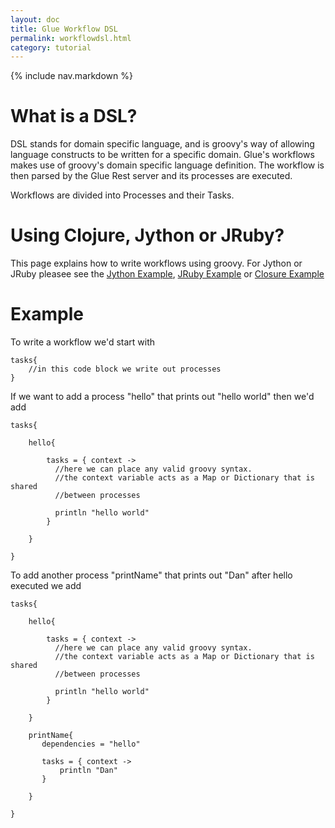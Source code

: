 ```yaml
---
layout: doc
title: Glue Workflow DSL
permalink: workflowdsl.html
category: tutorial
---
```



{% include nav.markdown %}

# What is a DSL?

DSL stands for domain specific language, and is groovy's way of allowing language constructs to be written for a specific domain.
Glue's workflows makes use of groovy's domain specific language definition. The workflow is then parsed by the Glue Rest server 
and its processes are executed.

Workflows are divided into Processes and their Tasks.

# Using Clojure, Jython or JRuby?

This page explains how to write workflows using groovy. For Jython or JRuby pleasee see the [Jython Example](jythonexample.html), [JRuby Example](jrubyexample.html) or [Closure Example](clojureexample.html)

# Example

To write a workflow we'd start with

 	tasks{
    	//in this code block we write out processes
	}
  
 If we want to add a process "hello" that prints out "hello world" then we'd add
 
 
	tasks{
 		
 		hello{
 		    
 		    tasks = { context ->
 		      //here we can place any valid groovy syntax.
 		      //the context variable acts as a Map or Dictionary that is shared
 		      //between processes
 		      
 		      println "hello world"
 		    }
 		    
 		}
 
	} 
	
	
To add another process "printName" that prints out "Dan" after hello executed we add

	tasks{
 		
 		hello{
 		    
 		    tasks = { context ->
 		      //here we can place any valid groovy syntax.
 		      //the context variable acts as a Map or Dictionary that is shared
 		      //between processes
 		      
 		      println "hello world"
 		    }
 		    
 		}
 		
 		printName{
 		   dependencies = "hello"
 		   
 		   tasks = { context ->
 		       println "Dan"
 		   }
 		   
 		}
 
	} 



	
